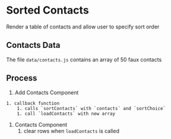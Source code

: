 # Sorted Contacts

Render a table of contacts and allow user to specify sort order

## Contacts Data

The file `data/contacts.js` contains an array of 50 faux contacts

## Process

<!-- 1. DDD `makeContactRow` template function -->
1. Add Contacts Component
    <!-- 1. File `contacts-component.js` -->
    <!-- 1. Move `makeContactRow` function here (named export for testing); -->
    <!-- 1. Reference (make a variable) for `<tbody>` where rows will go
    1. exports default `loadContacts(contacts)` function
    1. `loadContacts` function loops contacts and creates a table row for each one (don't worry about clearing rows yet). -->
<!-- 1. Load Contacts Component in `index.js`
    1. import `contacts`
    1. import `loadContacts`
    1. call `loadContacts` with `contacts` -->
<!-- 1. TDD `sort-contacts` function
    1. takes array of contacts and sort object with field
    1. returns sorted array
    1. when done, move to `sort-contacts.js` file -->
<!-- 1. Add Sort Component
    1. File `sort-component.js`
    1. Reference (make a variable for) `<select>` element
    1. exports default `loadSort(callback)` function
    1. `loadSort` listens for select change and
        1. creates a `sortChoices` object
        1. calls callback with `sortChoices` object -->
<!-- 1. Load Sort Component in `index.js`
    1. import `loadSort`
    1. import `sortContacts`
    1. call `loadSort` with callback function -->
    1. callback function
        1. calls `sortContacts` with `contacts` and `sortChoice`
        1. call `loadContacts` with new array
1. Contacts Component
    1. clear rows when `loadContacts` is called

